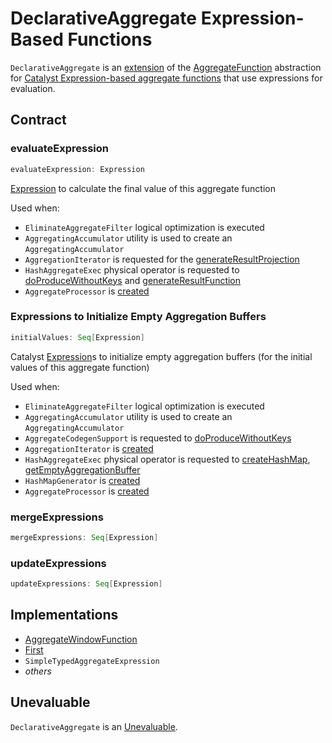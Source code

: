# DeclarativeAggregate Expression-Based Functions

`DeclarativeAggregate` is an [extension](#contract) of the [AggregateFunction](AggregateFunction.md) abstraction for [Catalyst Expression-based aggregate functions](#implementations) that use expressions for evaluation.

## Contract

### <span id="evaluateExpression"> evaluateExpression

```scala
evaluateExpression: Expression
```

[Expression](Expression.md) to calculate the final value of this aggregate function

Used when:

* `EliminateAggregateFilter` logical optimization is executed
* `AggregatingAccumulator` utility is used to create an `AggregatingAccumulator`
* `AggregationIterator` is requested for the [generateResultProjection](../physical-operators/AggregationIterator.md#generateResultProjection)
* `HashAggregateExec` physical operator is requested to [doProduceWithoutKeys](../physical-operators/HashAggregateExec.md#doProduceWithoutKeys) and [generateResultFunction](../physical-operators/HashAggregateExec.md#generateResultFunction)
* `AggregateProcessor` is [created](../window-functions/AggregateProcessor.md#apply)

### <span id="initialValues"> Expressions to Initialize Empty Aggregation Buffers

```scala
initialValues: Seq[Expression]
```

Catalyst [Expression](Expression.md)s to initialize empty aggregation buffers (for the initial values of this aggregate function)

Used when:

* `EliminateAggregateFilter` logical optimization is executed
* `AggregatingAccumulator` utility is used to create an `AggregatingAccumulator`
* `AggregateCodegenSupport` is requested to [doProduceWithoutKeys](../physical-operators/AggregateCodegenSupport.md#doProduceWithoutKeys)
* `AggregationIterator` is [created](../physical-operators/AggregationIterator.md#expressionAggInitialProjection)
* `HashAggregateExec` physical operator is requested to [createHashMap](../physical-operators/HashAggregateExec.md#createHashMap), [getEmptyAggregationBuffer](../physical-operators/HashAggregateExec.md#getEmptyAggregationBuffer)
* `HashMapGenerator` is [created](../HashMapGenerator.md#buffVars)
* `AggregateProcessor` is [created](../window-functions/AggregateProcessor.md#apply)

### <span id="mergeExpressions"> mergeExpressions

```scala
mergeExpressions: Seq[Expression]
```

### <span id="updateExpressions"> updateExpressions

```scala
updateExpressions: Seq[Expression]
```

## Implementations

* [AggregateWindowFunction](AggregateWindowFunction.md)
* [First](First.md)
* `SimpleTypedAggregateExpression`
* _others_

## <span id="Unevaluable"> Unevaluable

`DeclarativeAggregate` is an [Unevaluable](Unevaluable.md).
